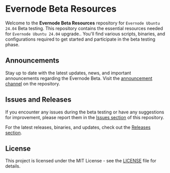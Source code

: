 # Evernode Beta Resources
Welcome to the **Evernode Beta Resources** repository for `Evernode Ubuntu 24.04` Beta testing. This repository contains the essential resources needed for `Evernode Ubuntu 24.04` upgrade.. You'll find various scripts, binaries, and configurations required to get started and participate in the beta testing phase.

## Announcements

Stay up to date with the latest updates, news, and important announcements regarding the Evernode Beta. Visit the [announcement channel](https://github.com/EvernodeXRPL/evernode-beta-resources/issues/1) on the repository.

## Issues and Releases

If you encounter any issues during the beta testing or have any suggestions for improvement, please report them in the [Issues section](https://github.com/EvernodeXRPL/evernode-beta-resources/issues) of this repository.

For the latest releases, binaries, and updates, check out the [Releases section](https://github.com/EvernodeXRPL/evernode-beta-resources/releases).

## License

This project is licensed under the MIT License - see the [LICENSE](https://github.com/EvernodeXRPL/evernode-beta-resources/blob/test/license/evernode-license.pdf) file for details.

